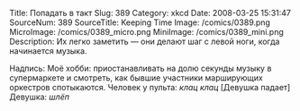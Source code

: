 Title: Попадать в такт 
Slug: 389 
Category: xkcd 
Date: 2008-03-25 15:31:47 
SourceNum: 389 
SourceTitle: Keeping Time 
Image: /comics/0389.png 
MicroImage: /comics/0389_micro.png 
MiniImage: /comics/0389_mini.png 
Description: Их легко заметить — они делают шаг с левой ноги, когда начинается музыка. 

Надпись: Моё хобби: приостанавливать на долю секунды музыку в супермаркете и смотреть, как бывшие участники марширующих оркестров спотыкаются.
Человек у пульта: *клац клац*
[Девушка падает]
Девушка: *шлёп*
